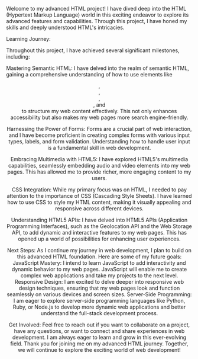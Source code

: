 Welcome to my advanced HTML project! I have dived deep into the HTML (Hypertext Markup Language) world in this exciting endeavor to explore its advanced features and capabilities. Through this project, I have honed my skills and deeply understood HTML's intricacies.

Learning Journey:

Throughout this project, I have achieved several significant milestones, including:

Mastering Semantic HTML:
I have delved into the realm of semantic HTML, gaining a comprehensive understanding of how to use elements like <header>, <nav>, <main>, <section>, and <footer> to structure my web content effectively. This not only enhances accessibility but also makes my web pages more search engine-friendly.

Harnessing the Power of Forms:
Forms are a crucial part of web interaction, and I have become proficient in creating complex forms with various input types, labels, and form validation. Understanding how to handle user input is a fundamental skill in web development.

Embracing Multimedia with HTML5:
I have explored HTML5's multimedia capabilities, seamlessly embedding audio and video elements into my web pages. This has allowed me to provide richer, more engaging content to my users.

CSS Integration:
While my primary focus was on HTML, I needed to pay attention to the importance of CSS (Cascading Style Sheets). I have learned how to use CSS to style my HTML content, making it visually appealing and responsive across different devices.

Understanding HTML5 APIs:
I have delved into HTML5 APIs (Application Programming Interfaces), such as the Geolocation API and the Web Storage API, to add dynamic and interactive features to my web pages. This has opened up a world of possibilities for enhancing user experiences.

Next Steps:
As I continue my journey in web development, I plan to build on this advanced HTML foundation. Here are some of my future goals:
JavaScript Mastery: I intend to learn JavaScript to add interactivity and dynamic behavior to my web pages. JavaScript will enable me to create complex web applications and take my projects to the next level.
Responsive Design: I am excited to delve deeper into responsive web design techniques, ensuring that my web pages look and function seamlessly on various devices and screen sizes.
Server-Side Programming: I am eager to explore server-side programming languages like Python, Ruby, or Node.js to develop more dynamic web applications and better understand the full-stack development process.

Get Involved:
Feel free to reach out if you want to collaborate on a project, have any questions, or want to connect and share experiences in web development. I am always eager to learn and grow in this ever-evolving field.
Thank you for joining me on my advanced HTML journey. Together, we will continue to explore the exciting world of web development!

